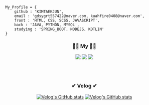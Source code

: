 ```JS
My_Profile = {
    github : 'KIMTAEKJUN',
    email : 'gdsygrt557422@naver.com, kuahfire0408@naver.com',
    front : 'HTML, CSS, SCSS, JAVASCRIPT',
    back : 'JAVA, PYTHON, MYSQL',
    studying : 'SPRING_BOOT, NODEJS, KOTLIN'
}
```
<div align="center">  
    
 <h3>🙋‍♂️ My 🙋‍♂️</h3>
 <a href="https://velog.io/@kimtaekjun"><img src="https://img.shields.io/badge/Velog-11B48A?style=for-the-badge&logo=Vimeo&logoColor=white&link=https://velog.io/@kimtaekjun"/></a>
 <a href="https://www.instagram.com/kuah_0/"><img src="https://img.shields.io/badge/Instagram-E4405F?style=for-the-badge&logo=Instagram&logoColor=white&link=https://www.instagram.com/hye_inisfree/"/></a>
 <a href="https://kimtaekjun.notion.site/KIMTAEKJUN-bb65f794deae4509a53823e83a21bbc5/"><img src="https://img.shields.io/badge/Notion-%23000000.svg?style=for-the-badge&logo=notion&logoColor=white"/></a>
 <!-- <a href="https://programmers.co.kr/pr/gdsygrt557422_1290"><img src="https://img.shields.io/badge/Programmers-000000?style=for-the-badge&logo=42&logoColor=white(https://programmers.co.kr/pr/gdsygrt557422_1290)"/></a> -->
    
<br><br>
 
 <h3>✔ Velog ✔</h3>
 
[![Velog's GitHub stats](https://velog-readme-stats.vercel.app/api?name=kimtaekjun&color=dark&tag=자기소개)](https://velog.io/@kimtaekjun)
 [![Velog's GitHub stats](https://velog-readme-stats.vercel.app/api?name=kimtaekjun&color=dark&tag=신세한탄)](https://velog.io/@kimtaekjun/3%EB%85%84%EA%B0%84-%EB%82%B4-%EA%B3%A0%EB%93%B1%ED%95%99%EA%B5%90-%EC%83%9D%ED%99%9C%EC%97%90-%EB%8C%80%ED%95%B4-.-.-)

<br><br>
    
<!-- [![Velog's GitHub stats](https://velog-readme-stats.vercel.app/api?name=kimtaekjun&color=dark&tag=마지막)](https://velog.io/@kimtaekjun/%EA%B3%A03-%EB%A7%88%EC%A7%80%EB%A7%89%EC%9D%84-%EC%95%9E%EB%91%90%EA%B3%A0-.-.-) -->
    
<!-- ![hyp3rflow's solved.ac stats](https://github-readme-solvedac.hyp3rflow.vercel.app/api/?handle=wns4126) -->


 
<!-- <br><br>
 
 <h3>🛠 Stack 🛠</h3>
  <img src="https://img.shields.io/badge/html5-red?style=for-the-badge&logo=HTML5&logoColor=white"/>
  <img src="https://img.shields.io/badge/css-1572B6?style=for-the-badge&logo=CSS3&logoColor=white"/>
  <img src="https://img.shields.io/badge/SASS-hotpink.svg?style=for-the-badge&logo=SASS&logoColor=white"/>
  <img src="https://img.shields.io/badge/javascript-%23323330.svg?style=for-the-badge&logo=javascript&logoColor=%23F7DF1E"/>
  <img src="https://img.shields.io/badge/java-%23ED8B00.svg?style=for-the-badge&logo=java&logoColor=white"/>
  <img src="https://img.shields.io/badge/python-3670A0?style=for-the-badge&logo=python&logoColor=ffdd54"/>
  <img src="https://img.shields.io/badge/mysql-000000.svg?style=for-the-badge&logo=mysql&logoColor=white"/>  -->

<!--  <h1>💻 Project 💻</h1> <br>
 
  [![ByeongPyung/Sofong - GitHub](https://gh-card.dev/repos/ByeongPyung/Sofong.svg)](https://github.com/ByeongPyung/Sofong) -->
